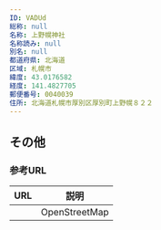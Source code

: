 ```yaml
---
ID: VADUd
総称: null
名称: 上野幌神社
名称読み: null
別名: null
都道府県: 北海道
区域: 札幌市
緯度: 43.0176582
経度: 141.4827705
郵便番号: 0040039
住所: 北海道札幌市厚別区厚別町上野幌８２２
---
```


## その他

### 参考URL

| URL | 説明          |
| --- | ------------- |
|     | OpenStreetMap |
